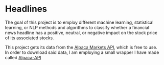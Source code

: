# Headlines

The goal of this project is to employ different machine learning, statistical
learning, or NLP methods and algorithms to classify whether a financial news
headline has a positive, neutral, or negative impact on the stock price of its
associated stocks.

This project gets its data from the [Alpaca Markets
API](https://docs.alpaca.markets/), which is free to use. In order to download
said data, I am employing a small wrapper I have made called
[Alpaca-API](https://github.com/isaiahtx/alpaca-api)
